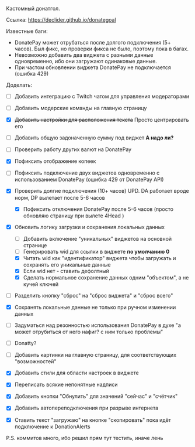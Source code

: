 Кастомный донатгол.

Ссылка: https://declider.github.io/donategoal

Известные баги:
- DonatePay может отрубаться после долгого подключения (5+ часов). Был фикс, но проверки фикса не было, поэтому пока в багах.
- Невозможно добавить два виджета с разными данные одновременно, ибо они загружают одинаковые данные.
- При частом обновлении виджета DonatePay не подключается (ошибка 429)

Доделать:
- [ ] Добавить интеграцию с Twitch чатом для управления модераторами
- [ ] Добавить модерские команды на главную страницу
- [x] ~~Добавить настройки для расположения текста~~ Просто центрировать его
- [ ] Добавить общую задоначенную сумму под виджет **А надо ли?**
- [ ] Проверить работу других валют на DonatePay
- [x] Пофиксить отображение копеек
- [ ] Пофиксить подключение двух виджетов одновременно с использованием DonatePay (ошибка 429 от DonatePay API)
- [x] Проверить долгие подключения (10+ часов) UPD. DA работает вроде норм, DP вылетает после 5-6 часов
  - [x] Пофиксить отключения DonatePay после 5-6 часов (просто обновляю страницу при вылете 4Head )
- [x] Обновить логику загрузки и сохранения локальных данных
  - [ ] Добавить включение "уникальных" виджетов на основной странице
  - [ ] Генерировать wid для ссылки в виджете **по умолчанию 0**
  - [x] Читать wid как "идентификатор" виджета чтобы загружать и сохранять его уникальные данные
  - [x] Если wid нет - ставить дефолтный
  - [x] Сделать нормальное сохранение данных одним "объектом", а не кучей ключей
- [ ] Разделить кнопку "сброс" на "сброс виджета" и "сброс всего"
- [x] Сохранять локальные данные не только при ручном изменении данных
- [ ] Задуматься над резонностью использования DonatePay в духе "а может отрубиться от него нафиг? с ним только проблемы"
- [ ] Donatty?
- [ ] Добавить картинки на главную страницу, для соответствующих "возможностей"
- [x] Добавить стили для области настроек в виджете
- [x] Переписать всякие непонятные надписи
- [x] Добавить кнопки "Обнулить" для значений "сейчас" и "счётчик"
- [x] Добавить автопереподключения при разрыве интернета
- [x] Ставить текст "загружаю" на кнопке "скопировать" пока идёт подключение к DonationAlerts


P.S. коммитов много, ибо решил прям тут тестить, иначе лень
